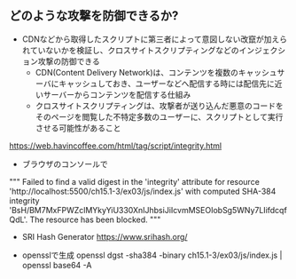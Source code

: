 ## どのような攻撃を防御できるか?

- CDNなどから取得したスクリプトに第三者によって意図しない改竄が加えられていないかを検証し、クロスサイトスクリプティングなどのインジェクション攻撃の防御できる
  - CDN(Content Delivery Network)は、コンテンツを複数のキャッシュサーバにキャッシュしておき、ユーザーなどへ配信する時には配信先に近いサーバーからコンテンツを配信する仕組み
  - クロスサイトスクリプティングは、攻撃者が送り込んだ悪意のコードをそのページを閲覧した不特定多数のユーザーに、スクリプトとして実行させる可能性があること

https://web.havincoffee.com/html/tag/script/integrity.html

- ブラウザのコンソールで

"""
Failed to find a valid digest in the 'integrity' attribute for resource 'http://localhost:5500/ch15.1-3/ex03/js/index.js' with computed SHA-384 integrity 'BsH/BM7MxFPWZclMYkyYiU330XnIJhbsiJiIcvmMSEOIobSg5WNy7LIifdcqfQdL'. The resource has been blocked.
"""

- SRI Hash Generator
  https://www.srihash.org/

- opensslで生成
  openssl dgst -sha384 -binary ch15.1-3/ex03/js/index.js | openssl base64 -A

